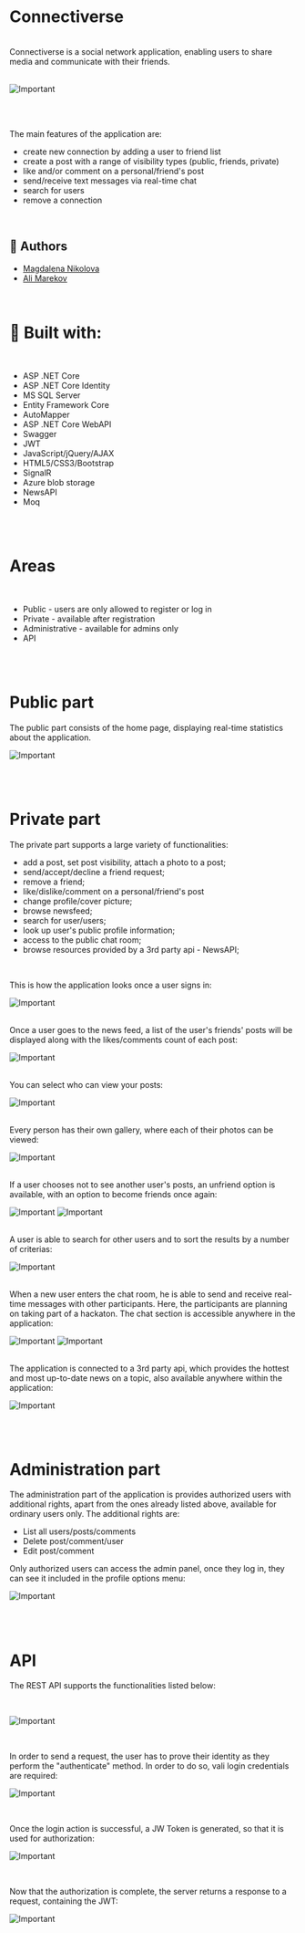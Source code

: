 # Connectiverse

<br/>
Connectiverse is a social network application, enabling users to share media and communicate with their friends.
<br/>
<br/>

![Important](Images/HomePage.png)

<br/>
<br/>

The main features of the application are:
- create new connection by adding a user to friend list
- create a post with a range of visibility types (public, friends, private)
- like and/or comment on a personal/friend's post
- send/receive text messages via real-time chat
- search for users
- remove a connection

<br/>

## :handshake: Authors

- [Magdalena Nikolova](https://gitlab.com/maginikolova)
- [Ali Marekov](https://gitlab.com/marekov)
<br/>


# :construction_worker: Built with:

<br/>

- ASP .NET Core
- ASP .NET Core Identity
- MS SQL Server
- Entity Framework Core
- AutoMapper
- ASP .NET Core WebAPI
- Swagger
- JWT
- JavaScript/jQuery/AJAX
- HTML5/CSS3/Bootstrap
- SignalR
- Azure blob storage
- NewsAPI
- Moq

<br/>
<br/>

# Areas

<br/>

- Public - users are only allowed to register or log in
- Private - available after registration
- Administrative - available for admins only
- API

<br/>
<br/>

# Public part

The public part consists of the home page, displaying real-time statistics about the application.

![Important](Images/HomePageStatistics.png)

<br/>
<br/>

# Private part

The private part supports a large variety of functionalities:

- add a post, set post visibility, attach a photo to a post;
- send/accept/decline a friend request;
- remove a friend;
- like/dislike/comment on a personal/friend's post
- change profile/cover picture;
- browse newsfeed;
- search for user/users;
- look up user's public profile information;
- access to the public chat room;
- browse resources provided by a 3rd party api - NewsAPI;

<br/>

This is how the application looks once a user signs in:

![Important](Images/UserProfile.png)

<br/>
Once a user goes to the news feed, a list of the user's friends' posts will be displayed along with the likes/comments count of each post:

![Important](Images/NewsFeed.png)


<br/>
You can select who can view your posts:

![Important](Images/SetUpPostVisibility.png)

<br/>
Every person has their own gallery, where each of their photos can be viewed:

![Important](Images/PhotoGallery.png)

<br/>
If a user chooses not to see another user's posts, an unfriend option is available, with an option to become friends once again:

![Important](Images/RemoveFriend.png)
![Important](Images/RemovedFriend1.png)

<br/>
A user is able to search for other users and to sort the results by a number of criterias:

![Important](Images/Search1.png)

<br/>
When a new user enters the chat room, he is able to send and receive real-time messages with other participants. Here, the participants are planning on taking part of a hackaton. The chat section is accessible anywhere in the application:

![Important](Images/chat1.png)
![Important](Images/chat2.png)


<br/>
The application is connected to a 3rd party api, which provides the hottest and most up-to-date news on a topic, also available anywhere within the application:

![Important](Images/API.png)


<br/>
<br/>

# Administration part

The administration part of the application is provides authorized users with additional rights, apart from the ones already listed above, available for ordinary users only. The additional rights are:

- List all users/posts/comments
- Delete post/comment/user
- Edit post/comment

Only authorized users can access the admin panel, once they log in, they can see it included in the profile options menu:

![Important](Images/AdminPanel.png)


<br/>
<br/>

# API

The REST API supports the functionalities listed below:

<br/>

![Important](Images/Swagger.png)

<br/>

In order to send a request, the user has to prove their identity as they perform the "authenticate" method. In order to do so, vali login credentials are required:

![Important](Images/Auth.png)

<br/>

Once the login action is successful, a JW Token is generated, so that it is used for authorization:

![Important](Images/JWTAuth.png)

<br/>

Now that the authorization is complete, the server returns a response to a request, containing the JWT:

![Important](Images/GetUser1.png)